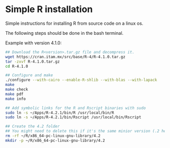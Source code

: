 # Simple R installation

Simple instructions for installing R from source code on a linux os.

The following steps should be done in the bash terminal.

Example with version 4.1.0:

```bash
## Download the R<version>.tar.gz file and decompress it.
wget https://cran.itam.mx/src/base/R-4/R-4.1.0.tar.gz
tar -zxvf R-4.1.0.tar.gz
cd R-4.1.0

## Configure and make
./configure --with-cairo --enable-R-shlib --with-blas --with-lapack
make
make check
make pdf
make info

## Add symbolic links for the R and Rscript binaries with sudo
sudo ln -s ~/Apps/R-4.2.1/bin/R /usr/local/bin/R 
sudo ln -s ~/Apps/R-4.2.1/bin/Rscript /usr/local/bin/Rscript

## Create the 4.2 folder
## You might need to delete this if it's the same minior version (.2 here)
rm -rf ~/R/x86_64-pc-linux-gnu-library/4.2
mkdir -p ~/R/x86_64-pc-linux-gnu-library/4.2
```

